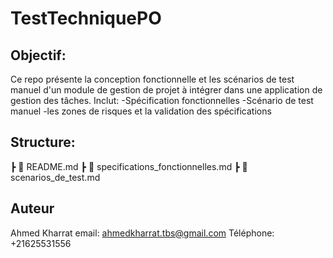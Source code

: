 # TestTechniquePO

## Objectif:
Ce repo présente la conception fonctionnelle et les scénarios de test manuel d'un module de gestion de projet à intégrer dans une application de gestion des tâches.
Inclut:
-Spécification fonctionnelles
-Scénario de test manuel
-les zones de risques et la validation des spécifications

## Structure:
┣ 📜 README.md
┣ 📜 specifications_fonctionnelles.md
┣ 📜 scenarios_de_test.md


## Auteur
Ahmed Kharrat
email: ahmedkharrat.tbs@gmail.com
Téléphone: +21625531556
